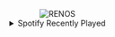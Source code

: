 <div align="center">
<picture>
    <source media="(prefers-color-scheme: dark)" srcset="https://i.ibb.co/yPTJN42/output-gif.gif">
    <source media="(prefers-color-scheme: light)" srcset="https://i.ibb.co/yPTJN42/output-gif.gif">
    <img alt="RENOS" src="https://i.ibb.co/yPTJN42/output-gif.gif">
</picture>
<details>
<summary>Spotify Recently Played</summary>
<img src="https://spotify-recently-played-readme.vercel.app/api?user=31d6d6zerc5ct6kck32na2ozsqf4&unique=1&width=400" alt="Spotify" />
</details>
</div>

<!-- Image deletion URL: https://ibb.co/KhZH5Kn/f1bbd6fbf1f47a0cf534a2a013a15c36 -->